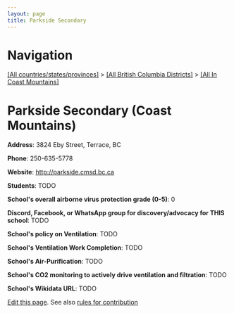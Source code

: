 ```yaml
---
layout: page
title: Parkside Secondary
---
```

# Navigation

[[All countries/states/provinces]](../../..) > [[All British Columbia Districts]](../..) > [[All In Coast Mountains]](..)

# Parkside Secondary (Coast Mountains)

**Address**: 3824 Eby Street, Terrace, BC

**Phone**: 250-635-5778

**Website**: <http://parkside.cmsd.bc.ca>

**Students**: TODO

**School's overall airborne virus protection grade (0-5)**: 0

**Discord, Facebook, or WhatsApp group for discovery/advocacy for THIS school**: TODO

**School's policy on Ventilation**: TODO

**School's Ventilation Work Completion**: TODO

**School's Air-Purification**: TODO

**School's CO2 monitoring to actively drive ventilation and filtration**: TODO

**School's Wikidata URL**: TODO


[Edit this page](https://github.com/ventilate-schools/BC/edit/main/./Coast_Mountains/Parkside_Secondary.md). See also [rules for contribution](../../../contribution-rules/)